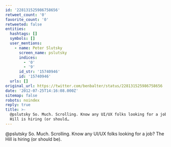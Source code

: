 ```yaml
---
id: '228131525986758656'
retweet_count: '0'
favorite_count: '0'
retweeted: false
entities:
  hashtags: []
  symbols: []
  user_mentions:
    - name: Peter Slutsky
      screen_name: pslutsky
      indices:
        - '0'
        - '9'
      id_str: '15740946'
      id: '15740946'
  urls: []
original_url: https://twitter.com/benbalter/status/228131525986758656
date: '2012-07-25T14:16:08.000Z'
sitemap: false
robots: noindex
reply: true
title: >-
  @pslutsky So. Much. Scrolling. Know any UI/UX folks looking for a job? The
  Hill is hiring (or should…
---
```


@pslutsky So. Much. Scrolling. Know any UI/UX folks looking for a job? The Hill is hiring (or should be).